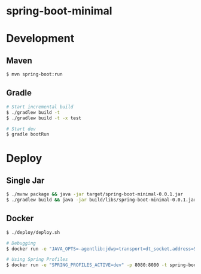 # spring-boot-minimal

# Development

## Maven

```bash
$ mvn spring-boot:run
```

## Gradle

```bash
# Start incremental build
$ ./gradlew build -t
$ ./gradlew build -t -x test

# Start dev
$ gradle bootRun
```

# Deploy

## Single Jar

```bash
$ ./mvnw package && java -jar target/spring-boot-minimal-0.0.1.jar
$ ./gradlew build && java -jar build/libs/spring-boot-minimal-0.0.1.jar
```

## Docker

```bash
$ ./deploy/deploy.sh

# Debugging
$ docker run -e "JAVA_OPTS=-agentlib:jdwp=transport=dt_socket,address=5005,server=y,suspend=n" -p 8080:8080 -p 5005:5005 -t spring-boot-minimal

# Using Spring Profiles
$ docker run -e "SPRING_PROFILES_ACTIVE=dev" -p 8080:8080 -t spring-boot-minimal
```